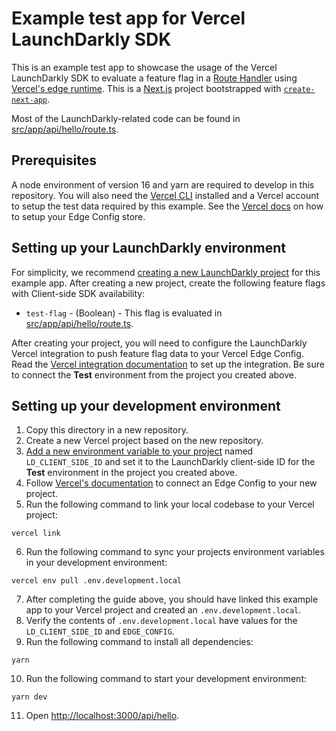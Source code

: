 # Example test app for Vercel LaunchDarkly SDK

This is an example test app to showcase the usage of the Vercel LaunchDarkly
SDK to evaluate a feature flag in a [Route Handler](https://nextjs.org/docs/app/building-your-application/routing/router-handlers) using [Vercel's edge runtime](https://nextjs.org/docs/app/building-your-application/routing/router-handlers#edge-and-nodejs-runtimes). This is a [Next.js](https://nextjs.org/) project bootstrapped with [`create-next-app`](https://github.com/vercel/next.js/tree/canary/packages/create-next-app).

Most of the LaunchDarkly-related code can be found in [src/app/api/hello/route.ts](src/app/api/hello/route.ts).

## Prerequisites

A node environment of version 16 and yarn are required to develop in this repository.
You will also need the [Vercel CLI](https://vercel.com/docs/cli) installed and a Vercel account to setup
the test data required by this example. See the [Vercel docs](https://vercel.com/docs/storage/edge-config/get-started) on how to setup your Edge Config store.

## Setting up your LaunchDarkly environment

For simplicity, we recommend [creating a new LaunchDarkly project](https://docs.launchdarkly.com/home/organize/projects/?q=create+proj) for this example app. After creating a new project, create the following feature flags with Client-side SDK availability:

- `test-flag` - (Boolean) - This flag is evaluated in [src/app/api/hello/route.ts](src/app/api/hello/route.ts).

After creating your project, you will need to configure the LaunchDarkly Vercel integration to push feature flag data to your Vercel Edge Config. Read the [Vercel integration documentation](https://docs.launchdarkly.com/integrations/vercel/) to set up the integration. Be sure to connect the **Test** environment from the project you created above.

## Setting up your development environment

1. Copy this directory in a new repository.
2. Create a new Vercel project based on the new repository.
3. [Add a new environment variable to your project](https://vercel.com/docs/concepts/projects/environment-variables) named `LD_CLIENT_SIDE_ID` and set it to the LaunchDarkly client-side ID for the **Test** environment in the project you created above.
4. Follow [Vercel's documentation](https://vercel.com/docs/storage/edge-config/get-started) to connect an Edge Config to your new project.
5. Run the following command to link your local codebase to your Vercel project:

```shell
vercel link
```

6. Run the following command to sync your projects environment variables in your development environment:

```shell
vercel env pull .env.development.local
```

7. After completing the guide above, you should have linked this example app to your Vercel project and created an `.env.development.local`.
8. Verify the contents of `.env.development.local` have values for the `LD_CLIENT_SIDE_ID` and `EDGE_CONFIG`.
9. Run the following command to install all dependencies:

```shell
yarn
```

10. Run the following command to start your development environment:

```shell
yarn dev
```

11. Open [http://localhost:3000/api/hello](http://localhost:3000/api/hello).
